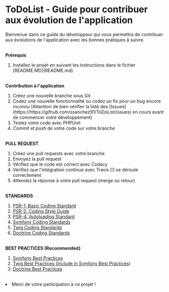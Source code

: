 # ToDoList - Guide pour contribuer aux évolution de l'application <br/>

Bienvenue dans ce guide du développeur qui vous permettra de contribuer aux évolutions de l'application avec les bonnes pratiques à suivre.

<br/>
<b>Prérequis</b>
<ol>
    <li>Installez le projet en suivant les instructions dans le fichier [README.MD](README.md)</li>
</ol>
<br/>
<b>Contribution à l'application</b>
<ol>
    <li>Créez une nouvelle branche sous Git</li>
    <li>Codez une nouvelle fonctionnalité ou codez un fix pour un bug encore inconnu (Attention de bien vérifier la liste des [Issues](https://https://github.com/ssanchez91/ToDoList/issues) en cours avant de commencer votre développement)</li>
    <li>Testez votre code avec PHPUnit</li>
    <li><em>Commit</em> et <em>push</em> de votre code sur votre branche</li>
</ol>
    

<br/>
<b>PULL REQUEST</b>
<ol>
    <li>Créez une pull requests avec votre branche</li>
    <li>Envoyez la pull request</li>
    <li>Vérifiez que le code est correct avec Codacy</li>
    <li>Vérifiez que l'intégration continue avec Travis CI se déroule correctement</li>
    <li>Attendez la réponse à votre pull request (merge ou retour)</li>
</ol>
</br>
<b>STANDARDS</b>
<ol>
    <li><a href="https://github.com/php-fig/fig-standards/blob/master/accepted/PSR-1-basic-coding-standard.md" target="_blank">PSR-1: Basic Coding Standard</a></li>
    <li><a href="https://github.com/php-fig/fig-standards/blob/master/accepted/PSR-2-coding-style-guide.md" target="_blank">PSR-2: Coding Style Guide</a></li>
    <li><a href="https://github.com/php-fig/fig-standards/blob/master/accepted/PSR-4-autoloader.md" target="_blank">PSR-4: Autoloading Standard</a></li>
    <li><a href="https://symfony.com/doc/3.1/contributing/code/standards.html" target="_blank">Symfony Coding Standards</a></li>
    <li><a href="https://twig.symfony.com/doc/2.x/coding_standards.html" target="_blank">Twig Coding Standards</a></li>
    <li><a href="https://www.doctrine-project.org/projects/doctrine-coding-standard/en/5.0/index.html" target="_blank">Doctrine Coding Standards</a></li>
</ol>
</br>
<b>BEST PRACTICES (Recommended)</b>
<ol>
    <li><a href="https://symfony.com/doc/4.3/best_practices.html" target="_blank">Symfony Best Practices</a></li>
    <li><a href="https://symfony.com/doc/4.3/best_practices.html" target="_blank">Twig Best Practices (Include in Symfony Best Practices)</a></li>
    <li><a href="https://www.doctrine-project.org/projects/doctrine-orm/en/2.6/reference/best-practices.html" target="_blank">Doctrine Best Practices</a></li>
</ol>
</br>
<li>Merci de votre participation à ce projet !</li>
